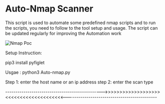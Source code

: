 # Auto-Nmap Scanner

This script is used to automate some predefined nmap scripts and to run the scripts, you need to follow to the tool setup and usage.
The script can be updated regularly for improving the Automation work


![Nmap Poc](https://user-images.githubusercontent.com/46221898/73517335-31e62f80-4421-11ea-9d22-6aafa7b34c69.png)


Setup Instruction:

pip3 install pyfiglet



Usgae :
python3 Auto-nmap.py

Step 1: enter the host name or an ip address
step 2: enter the scan type



------------------------------------------------>>>>>>>>>>>>>>>>>>><<<<<<<<<<<<<<<<<<<<---------------------------------------------
